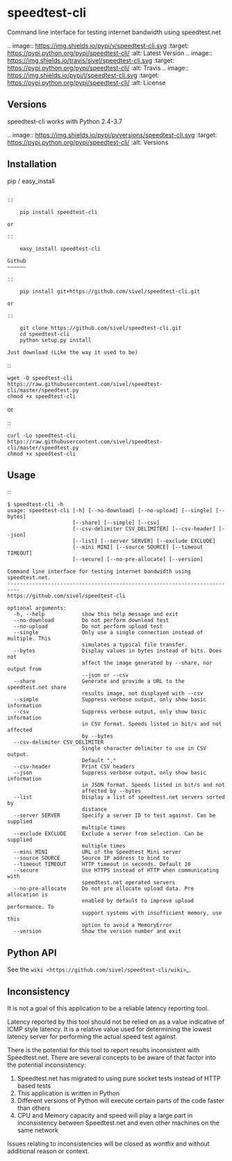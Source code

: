 speedtest-cli
=============

Command line interface for testing internet bandwidth using
speedtest.net

.. image:: https://img.shields.io/pypi/v/speedtest-cli.svg
        :target: https://pypi.python.org/pypi/speedtest-cli/
        :alt: Latest Version
.. image:: https://img.shields.io/travis/sivel/speedtest-cli.svg
        :target: https://pypi.python.org/pypi/speedtest-cli/
        :alt: Travis
.. image:: https://img.shields.io/pypi/l/speedtest-cli.svg
        :target: https://pypi.python.org/pypi/speedtest-cli/
        :alt: License

Versions
--------

speedtest-cli works with Python 2.4-3.7

.. image:: https://img.shields.io/pypi/pyversions/speedtest-cli.svg
        :target: https://pypi.python.org/pypi/speedtest-cli/
        :alt: Versions

Installation
------------

pip / easy\_install
~~~~~~~~~~~~~~~~~~~

::

    pip install speedtest-cli

or

::

    easy_install speedtest-cli

Github
~~~~~~

::

    pip install git+https://github.com/sivel/speedtest-cli.git

or

::

    git clone https://github.com/sivel/speedtest-cli.git
    cd speedtest-cli
    python setup.py install

Just download (Like the way it used to be)
~~~~~~~~~~~~~~~~~~~~~~~~~~~~~~~~~~~~~~~~~~

::

    wget -O speedtest-cli https://raw.githubusercontent.com/sivel/speedtest-cli/master/speedtest.py
    chmod +x speedtest-cli

or

::

    curl -Lo speedtest-cli https://raw.githubusercontent.com/sivel/speedtest-cli/master/speedtest.py
    chmod +x speedtest-cli

Usage
-----

::

    $ speedtest-cli -h
    usage: speedtest-cli [-h] [--no-download] [--no-upload] [--single] [--bytes]
                         [--share] [--simple] [--csv]
                         [--csv-delimiter CSV_DELIMITER] [--csv-header] [--json]
                         [--list] [--server SERVER] [--exclude EXCLUDE]
                         [--mini MINI] [--source SOURCE] [--timeout TIMEOUT]
                         [--secure] [--no-pre-allocate] [--version]

    Command line interface for testing internet bandwidth using speedtest.net.
    --------------------------------------------------------------------------
    https://github.com/sivel/speedtest-cli

    optional arguments:
      -h, --help            show this help message and exit
      --no-download         Do not perform download test
      --no-upload           Do not perform upload test
      --single              Only use a single connection instead of multiple. This
                            simulates a typical file transfer.
      --bytes               Display values in bytes instead of bits. Does not
                            affect the image generated by --share, nor output from
                            --json or --csv
      --share               Generate and provide a URL to the speedtest.net share
                            results image, not displayed with --csv
      --simple              Suppress verbose output, only show basic information
      --csv                 Suppress verbose output, only show basic information
                            in CSV format. Speeds listed in bit/s and not affected
                            by --bytes
      --csv-delimiter CSV_DELIMITER
                            Single character delimiter to use in CSV output.
                            Default ","
      --csv-header          Print CSV headers
      --json                Suppress verbose output, only show basic information
                            in JSON format. Speeds listed in bit/s and not
                            affected by --bytes
      --list                Display a list of speedtest.net servers sorted by
                            distance
      --server SERVER       Specify a server ID to test against. Can be supplied
                            multiple times
      --exclude EXCLUDE     Exclude a server from selection. Can be supplied
                            multiple times
      --mini MINI           URL of the Speedtest Mini server
      --source SOURCE       Source IP address to bind to
      --timeout TIMEOUT     HTTP timeout in seconds. Default 10
      --secure              Use HTTPS instead of HTTP when communicating with
                            speedtest.net operated servers
      --no-pre-allocate     Do not pre allocate upload data. Pre allocation is
                            enabled by default to improve upload performance. To
                            support systems with insufficient memory, use this
                            option to avoid a MemoryError
      --version             Show the version number and exit


Python API
----------

See the `wiki <https://github.com/sivel/speedtest-cli/wiki>`_.


Inconsistency
-------------

It is not a goal of this application to be a reliable latency reporting tool.

Latency reported by this tool should not be relied on as a value indicative of ICMP
style latency. It is a relative value used for determining the lowest latency server
for performing the actual speed test against.

There is the potential for this tool to report results inconsistent with Speedtest.net.
There are several concepts to be aware of that factor into the potential inconsistency:

1. Speedtest.net has migrated to using pure socket tests instead of HTTP based tests
2. This application is written in Python
3. Different versions of Python will execute certain parts of the code faster than others
4. CPU and Memory capacity and speed will play a large part in inconsistency between
   Speedtest.net and even other machines on the same network

Issues relating to inconsistencies will be closed as wontfix and without
additional reason or context.
